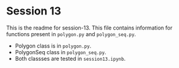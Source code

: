 # Session 13

This is the readme for session-13.
This file contains information for functions present in `polygon.py` and `polygon_seq.py`.

- Polygon class is in `polygon.py`.
- PolygonSeq class in `polygon_seq.py`.
- Both classses are tested in `session13.ipynb`.
